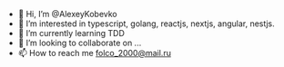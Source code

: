 - 👋 Hi, I’m @AlexeyKobevko
- 👀 I’m interested in typescript, golang, reactjs, nextjs, angular, nestjs. 
- 🌱 I’m currently learning TDD
- 💞️ I’m looking to collaborate on ...
- 📫 How to reach me <folco_2000@mail.ru>

<!---
AlexeyKobevko/AlexeyKobevko is a ✨ special ✨ repository because its `README.md` (this file) appears on your GitHub profile.
You can click the Preview link to take a look at your changes.
--->
